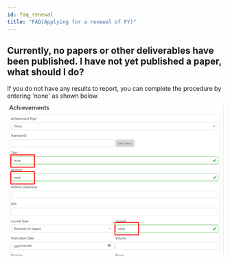 ```yaml
---
id: faq_renewal
title: "FAQ(Applying for a renewal of FY)"
---
```



## Currently, no papers or other deliverables have been published. I have not yet published a paper, what should I do?

If you do not have any results to report, you can complete the procedure by entering 'none' as shown below.

![](keizoku_1_EN.png)

